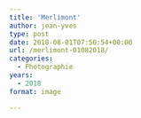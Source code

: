 ```yaml
---
title: 'Merlimont'
author: jean-yves
type: post
date: 2018-08-01T07:50:54+00:00
url: /merlimont-01082018/
categories:
  - Photographie
years:
  - 2018
format: image

---
```

